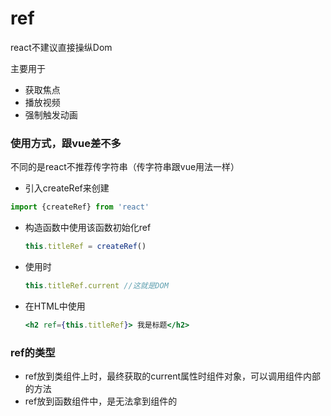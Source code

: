 # ref

react不建议直接操纵Dom

主要用于

- 获取焦点
- 播放视频
- 强制触发动画

### 使用方式，跟vue差不多

不同的是react不推荐传字符串（传字符串跟vue用法一样）

- 引入createRef来创建

```jsx
import {createRef} from 'react'
```

- 构造函数中使用该函数初始化ref

  ```js
  this.titleRef = createRef()
  ```

- 使用时

  ```js
  this.titleRef.current //这就是DOM
  ```

- 在HTML中使用

  ```jsx
  <h2 ref={this.titleRef}> 我是标题</h2>
  ```

### ref的类型

- ref放到类组件上时，最终获取的current属性时组件对象，可以调用组件内部的方法
- ref放到函数组件中，是无法拿到组件的